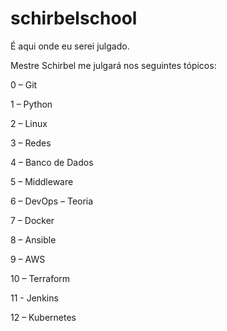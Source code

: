 # schirbelschool
É aqui onde eu serei julgado.

Mestre Schirbel me julgará nos seguintes tópicos:

0 – Git

1 – Python

2 – Linux

3 – Redes

4 – Banco de Dados

5 – Middleware

6 – DevOps – Teoria

7 – Docker

8 – Ansible

9 – AWS

10 – Terraform

11 - Jenkins

12 – Kubernetes
